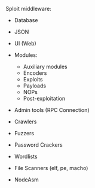 Sploit middleware:
 + Database
 + JSON
 + UI (Web)


 + Modules:
   + Auxiliary modules
   + Encoders
   + Exploits
   + Payloads
   + NOPs
   + Post-exploitation


 + Admin tools (RPC Connection)
 + Crawlers
 + Fuzzers
 + Password Crackers
 + Wordlists
 + File Scanners (elf, pe, macho)
 + NodeAsm
